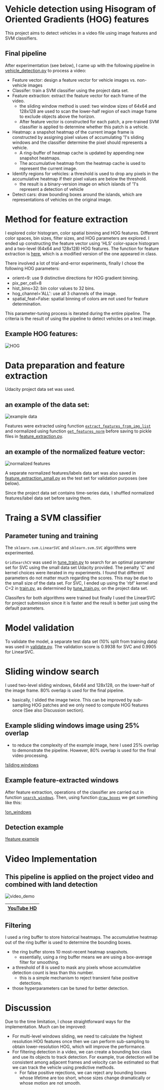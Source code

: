 # Vehicle detection using Hisogram of Oriented Gradients (HOG) features
This project aims to detect vehicles in a video file using image features and SVM classifiers.

## Final pipeline
After experimentation (see below), I came up with the following pipeline in [vehicle_detection.py](vehicle_detection.py) to process a video:

* Feature vector: design a feature vector for vehicle images vs. non-vehicle images
* Classifer: train a SVM classifier using the project data set.
* Feature extraction: extract the feature vector for each frame of the video.
    * the sliding window method is used: two window sizes of 64x64 and 128x128 are used to scan the lower-half region of each image frame to exclude objects above the horizon.
    * After feature vector is constructed for each patch, a pre-trained SVM classifier is applied to determine whether this patch is a vehicle.
* Heatmap: a snapshot heatmap of the current image frame is constructed by assigning pixel values of accumulating '1's sliding windows and the classifier determine the pixel should represents a vehicle.
    * A ring-buffer of heatmap cache is updated by appending new snapshot heatmaps.
    * The accumulative heatmap from the heatmap cache is used to represent the current image.
* Identify regions for vehicles: a threshold is used to drop any pixels in the accumulative heatmap if their pixel values are below the threshold.
    * the result is a binary-version image on which islands of '1's represent a detection of vehicle
* Detect cars: draw bounding boxes around the islands, which are representations of vehicles on the original image.

# Method for feature extraction
I explored color histogram, color spatial binning and HOG features. Different color spaces, bin sizes, filter sizes, and HOG parameters are explored. I ended up constructing the feature vector using 'HLS' color-space histogram and a two-level (64x64 and 128x128) HOG features.
The function for feature extraction is [here](https://github.com/bo-rc/CarND-Vehicle-Detection/blob/master/util.py#L154), which is a modified version of the one appeared in class.

There involved a lot of trial-and-error experiments, finally I chose the following HOG parameters:
* orient=9: use 9 distinctive directions for HOG gradient binning.
* pix_per_cell=8
* hist_bins=32: bin color values to 32 bins.
* hog_channel='ALL': use all 3 channels of the image.
* spatial_feat=False: spatial binning of colors are not used for feature determination.

This parameter-tuning process is iterated during the entire pipeline. The criteria is the result of using the pipeline to detect vehicles on a test image.

## Example HOG features:

![HOG](output_images/example_HOG.png)


# Data preparation and feature extraction
Udacity project data set was used.

## an example of the data set:
![example data](output_images/example_data.png)

 
Features were extracted using function [`extract_features_from_img_list`](https://github.com/bo-rc/CarND-Vehicle-Detection/blob/master/util.py#L154) and normalized using function [`get_features_norm`](https://github.com/bo-rc/CarND-Vehicle-Detection/blob/master/util.py#L205) before saving to pickle files in [feature_extraction.py](./feature_extraction.py).

## an example of the normalized feature vector:
![normalized features](output_images/feature_normalized.png)


A separate normalized features/labels data set was also saved in [feature_extraction_small.py](./feature_extraction_small.py) as the test set for validation purposes (see below).

Since the project data set contains time-series data, I shuffled normalized features/label data set before saving them.

# Traing a SVM classifier

## Parameter tuning and training

The `sklearn.svm.LinearSVC` and `sklearn.svm.SVC` algorithms were experimented. 

`GridSearchCV` was used in [tune_train.py](./tune_train.py) to search for an optimal parameter set for SVC using the small data set Udacity provided.
The penalty 'C' and kernel choices were iterated in my experiments. I found that different parameters do not matter much regarding the scores. This may be due to the small size of the data set.
For SVC, I ended up using the 'rbf' kernel and C=2 in [train.py](./train.py), as determined by [tune_train.py](./tune_train.py), on the project data set.

Classifers for both algorithms were trained but finally I used the LinearSVC for project submission since it is faster and the result is better just using the default parameters.
# Model validation
To validate the model, a separate test data set (10% split from training data) was used in [validate.py](./validate.py). The validation score is 0.9938 for SVC and 0.9905 for LinearSVC.

# Sliding window search
I used two-level sliding windows, 64x64 and 128x128, on the lower-half of the image frame. 80% overlap is used for the final pipeline.
* basically, I slided the image twice. This can be improved by sub-sampling HOG patches and we only need to compute HOG features once (See also Discussion section).

## Example sliding windows image using 25% overlap

* to reduce the complexity of the example image, here I used 25% overlap to demonstrate the pipeline. However, 80% overlap is used for the final video processing.

[!sliding windows](output_images/example_sliding_wind.jpg)

## Example feature-extracted windows

After feature extraction, operations of the classifier are carried out in function [`search_windows`](https://github.com/bo-rc/CarND-Vehicle-Detection/blob/master/util.py#L325). Then, using function [`draw_boxes`](https://github.com/bo-rc/CarND-Vehicle-Detection/blob/master/util.py#L13) we get something like this:

[!on_windows](output_images/windows.jpg)

## Detection example

[!feature example](output_images/test6-processed.jpg)

# Video Implementation

## This pipeline is applied on the project video and combined with land detection

![video_demo](output_images/video_demo.gif)

|[YouTube HD](https://youtu.be/wQfOsQn7FW0)|
|:-------:|


## Filtering

I used a ring buffer to store historical heatmaps. The accumulative heatmap out of the ring buffer is used to determine the bounding boxes.
* the ring buffer stores 10 most-recent heatmap snapshots.
    * essentially, using a ring buffer means we are using a box-average filter for smoothing.
* a threshold of 8 is used to mask any pixels whose accumulative detection count is less than this number.
    * this is a simple mechanism to reject transient false positive detections. 
* those hyperparameters can be tuned for better detection.

# Discussion

Due to the time limitation, I chose straightforward ways for the implementation. Much can be improved:
* For multi-level windows sliding, we need to calculate the highest resolution HOG features once then we can perform sub-sampling to obtain lower-resolution HOG, which will improve the performance.
* For filtering detection in a video, we can create a bounding box class and use its objects to track detection. For example, true detection will be consistent among adjacent frames and velocity can be estimated so that we can track the vehicle using predictive methods.
    * For false positive rejections, we can reject any bounding boxes whose lifetime are too short, whose sizes change dramatically or whose motion are not smooth.

